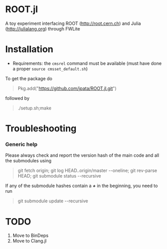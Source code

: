 ROOT.jl
=======

A toy experiment interfacing ROOT (http://root.cern.ch) and Julia (http://julialang.org) through FWLite

Installation
============

* Requirements: the `cmsrel` command must be available (must have done a proper `source cmsset_default.sh`)

To get the package do

> Pkg.add("https://github.com/jpata/ROOT.jl.git")

followed by

> ./setup.sh;make

Troubleshooting
===============

### Generic help

Please always check and report the version hash of the main code and all the submodules using

> git fetch origin; git log HEAD..origin/master --oneline; git rev-parse HEAD; git submodule status --recursive

If any of the submodule hashes contain a ***+*** in the beginning, you need to run

> git submodule update --recursive

TODO
====

1. Move to BinDeps
2. Move to Clang.jl
